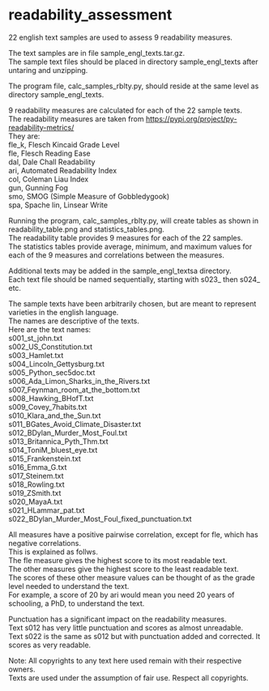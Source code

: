 # readability_assessment    
22 english text samples are used to assess 9 readability measures.    

The text samples are in file sample_engl_texts.tar.gz.    
The sample text files should be placed in directory sample_engl_texts after untaring and unzipping.    
     
The program file, calc_samples_rblty.py, should reside at the same level as directory sample_engl_texts.   

9 readability measures are calculated for each of the 22 sample texts.    
The readability measures are taken from https://pypi.org/project/py-readability-metrics/    
They are:    
fle_k,	Flesch Kincaid Grade Level    
fle,	Flesch Reading Ease    
dal,	Dale Chall Readability    
ari,	Automated Readability Index   
col,	Coleman Liau Index    
gun,	Gunning Fog    
smo,	SMOG (Simple Measure of Gobbledygook)    
spa,	Spache
lin,	Linsear Write    

Running the program, calc_samples_rblty.py, will create tables as shown in readability_table.png and statistics_tables.png.    
The readability table provides 9 measures for each of the 22 samples.    
The statistics tables provide average, minimum, and maximum values for each of the 9 measures and correlations between the measures.    

Additional texts may be added in the sample_engl_textsa directory.    
Each text file should be named sequentially, starting with s023_ then s024_ etc.    
    
The sample texts have been arbitrarily chosen, but are meant to represent varieties in the english language.    
The names are descriptive of the texts.        
Here are the text names:    
s001_st_john.txt    
s002_US_Constitution.txt    
s003_Hamlet.txt    
s004_Lincoln_Gettysburg.txt    
s005_Python_sec5doc.txt    
s006_Ada_Limon_Sharks_in_the_Rivers.txt    
s007_Feynman_room_at_the_bottom.txt    
s008_Hawking_BHofT.txt    
s009_Covey_7habits.txt    
s010_Klara_and_the_Sun.txt    
s011_BGates_Avoid_Climate_Disaster.txt    
s012_BDylan_Murder_Most_Foul.txt    
s013_Britannica_Pyth_Thm.txt    
s014_ToniM_bluest_eye.txt    
s015_Frankenstein.txt    
s016_Emma_G.txt    
s017_Steinem.txt    
s018_Rowling.txt    
s019_ZSmith.txt    
s020_MayaA.txt    
s021_HLammar_pat.txt    
s022_BDylan_Murder_Most_Foul_fixed_punctuation.txt    
     
All measures have a positive pairwise correlation, except for fle, which has negative correlations.    
This is explained as follws.    
The fle measure gives the highest score to its most readable text.    
The other measures give the highest score to the least readable text.    
The scores of these other measure values can be thought of as the grade level needed to understand the text.    
For example, a score of 20 by ari would mean you need 20 years of schooling, a PhD, to understand the text.

Punctuation has a significant impact on the readability measures.    
Text s012 has very little punctuation and scores as almost unreadable.    
Text s022 is the same as s012 but with punctuation added and corrected. It scores as very readable.   

Note: All copyrights to any text here used remain with their respective owners.    
Texts are used under the assumption of fair use. Respect all copyrights.   


